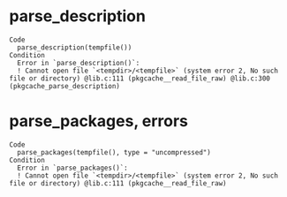# parse_description

    Code
      parse_description(tempfile())
    Condition
      Error in `parse_description()`:
      ! Cannot open file `<tempdir>/<tempfile>` (system error 2, No such file or directory) @lib.c:111 (pkgcache__read_file_raw) @lib.c:300 (pkgcache_parse_description)

# parse_packages, errors

    Code
      parse_packages(tempfile(), type = "uncompressed")
    Condition
      Error in `parse_packages()`:
      ! Cannot open file `<tempdir>/<tempfile>` (system error 2, No such file or directory) @lib.c:111 (pkgcache__read_file_raw)

